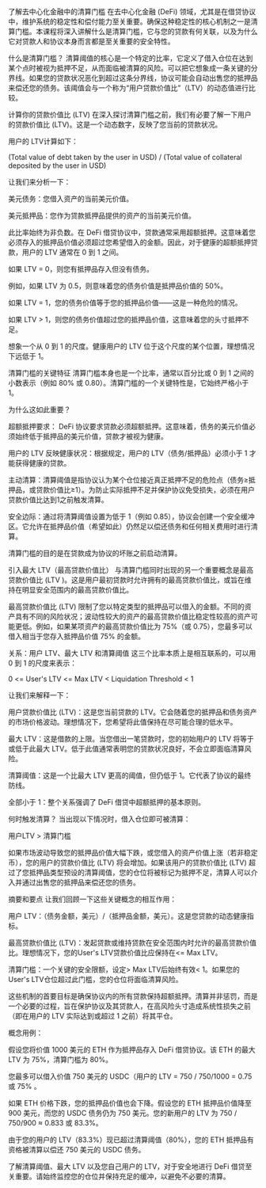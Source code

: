 了解去中心化金融中的清算门槛
在去中心化金融 (DeFi) 领域，尤其是在借贷协议中，维护系统的稳定性和偿付能力至关重要。确保这种稳定性的核心机制之一是清算门槛。本课程将深入讲解什么是清算门槛，它与您的贷款有何关联，以及为什么它对贷款人和协议本身而言都是至关重要的安全特性。

什么是清算门槛？
清算阈值的核心是一个特定的比率，它定义了借入仓位在达到某个点时被视为抵押不足，从而面临被清算的风险。可以把它想象成一条关键的分界线。如果您的贷款状况恶化到超过这条分界线，协议可能会自动出售您的抵押品来偿还您的债务。该阈值会与一个称为“用户贷款价值比”（LTV）的动态值进行比较。

计算你的贷款价值比 (LTV)
在深入探讨清算门槛之前，我们有必要了解一下用户的贷款价值比 (LTV)。这是一个动态数字，反映了您当前的贷款状况。

用户的 LTV计算如下：

(Total value of debt taken by the user in USD) / (Total value of collateral deposited by the user in USD)

让我们来分析一下：

美元债务：您借入资产的当前美元价值。

美元抵押品：您作为贷款抵押品提供的资产的当前美元价值。

此比率始终为非负数。在 DeFi 借贷协议中，贷款通常采用超额抵押。这意味着您必须存入的抵押品价值必须超过您希望借入的金额。因此，对于健康的超额抵押贷款，用户的 LTV 通常在 0 到 1 之间。

如果 LTV = 0，则您有抵押品存入但没有债务。

例如，如果 LTV 为 0.5，则意味着您的债务价值是抵押品价值的 50%。

如果 LTV = 1，您的债务价值等于您的抵押品价值——这是一种危险的情况。

如果 LTV > 1，则您的债务价值超过您的抵押品价值，这意味着您的头寸抵押不足。

想象一个从 0 到 1 的尺度。健康用户的 LTV 位于这个尺度的某个位置，理想情况下远低于 1。

清算门槛的关键特征
清算门槛本身也是一个比率，通常以百分比或 0 到 1 之间的小数表示（例如 80% 或 0.80）。清算门槛的一个关键特性是，它始终严格小于 1。

为什么这如此重要？

超额抵押要求： DeFi 协议要求贷款必须超额抵押。这意味着，债务的美元价值必须始终低于抵押品的美元价值，贷款才被视为健康。

用户的 LTV 反映健康状况：根据规定，用户的 LTV（债务/抵押品）必须小于 1 才能获得健康的贷款。

主动清算：清算阈值是指协议认为某个仓位接近真正抵押不足的危险点（债务≥抵押品，或贷款价值比≥1）。为防止实际抵押不足并保护协议免受损失，必须在用户贷款价值比达到1之前触发清算。

安全边际：通过将清算阈值设置为低于 1（例如 0.85），协议会创建一个安全缓冲区。它允许在抵押品价值（希望如此）仍然足以偿还债务和任何相关费用时进行清算。

清算门槛的目的是在贷款成为协议的坏账之前启动清算。

引入最大 LTV（最高贷款价值比）
与清算门槛同时出现的另一个重要概念是最高贷款价值比 (LTV )。这是用户最初贷款时允许拥有的最高贷款价值比，或旨在维持在明显安全范围内的最高贷款价值比。

最高贷款价值比 (LTV) 限制了您以特定类型的抵押品可以借入的金额。不同的资产具有不同的风险状况；波动性较大的资产的最高贷款价值比稳定性较高的资产可能更低。例如，如果某项资产的最高贷款价值比为 75%（或 0.75），您最多可以借入相当于您存入抵押品价值 75% 的金额。

关系：用户 LTV、最大 LTV 和清算阈值
这三个比率本质上是相互联系的，可以用 0 到 1 的尺度来表示：

0 <= User's LTV <= Max LTV < Liquidation Threshold < 1

让我们来解释一下：

用户贷款价值比 (LTV)：这是您当前贷款的 LTV。它会随着您的抵押品和债务资产的市场价格波动。理想情况下，您希望将此值保持在尽可能合理的低水平。

最大 LTV：这是借款的上限。当您借出一笔贷款时，您的初始用户的 LTV 将等于或低于此最大 LTV。低于此值通常表明您的贷款状况良好，不会立即面临清算风险。

清算阈值：这是一个比最大 LTV 更高的阈值，但仍低于 1。它代表了协议的最终防线。

全部小于 1：整个关系强调了 DeFi 借贷中超额抵押的基本原则。

何时触发清算？
当出现以下情况时，借入仓位即可被清算：

用户LTV > 清算门槛

如果市场波动导致您的抵押品价值大幅下跌，或您借入的资产价值上涨（若非稳定币），您的用户的贷款价值比 (LTV) 将会增加。如果该用户的贷款价值比 (LTV) 超过了您抵押品类型预设的清算阈值，您的仓位将被标记为抵押不足，清算人可以介入并通过出售您的抵押品来偿还您的债务。

摘要和要点
让我们回顾一下这些关键概念的相互作用：

用户 LTV：（债务金额，美元）/（抵押品金额，美元）。这是您贷款的动态健康指标。

最高贷款价值比 (LTV)：发起贷款或维持贷款在安全范围内时允许的最高贷款价值比。理想情况下，您的User's LTV贷款价值比应保持在<= Max LTV。

清算门槛：一个关键的安全限额，设定> Max LTV后始终有效< 1。如果您的User's LTV仓位超过此门槛，您的仓位将面临清算风险。

这些机制的首要目标是确保协议内的所有贷款保持超额抵押。清算并非惩罚，而是一个必要的过程，旨在保护协议及其贷款人，在高风险头寸造成系统性损失之前（即在用户的 LTV 实际达到或超过 1 之前）将其平仓。

概念用例：

假设您将价值 1000 美元的 ETH 作为抵押品存入 DeFi 借贷协议。该 ETH 的最大 LTV 为 75%，清算门槛为 80%。

您最多可以借入价值 750 美元的 USDC（用户的 LTV =
750
/
750/1000 = 0.75 或 75% 。

如果 ETH 价格下跌，您的抵押品价值也会下降。假设您的 ETH 抵押品价值降至 900 美元，而您的 USDC 债务仍为 750 美元。您的新用户的 LTV 为
750
/
750/900 ≈ 0.833 或 83.3%。

由于您的用户的 LTV（83.3%）现已超过清算阈值（80%），您的 ETH 抵押品有资格被清算以偿还 750 美元的 USDC 债务。

了解清算阈值、最大 LTV 以及您自己用户的 LTV，对于安全地进行 DeFi 借贷至关重要。请始终监控您的仓位并保持充足的缓冲，以避免不必要的清算。

